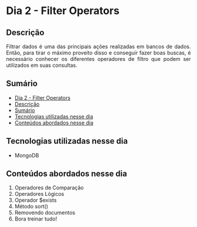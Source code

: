 # Dia 2 - Filter Operators

## Descrição
<p align="justify">
  Filtrar dados é uma das principais ações realizadas em bancos de dados. Então, para tirar o máximo proveito disso e conseguir fazer boas buscas, é necessário conhecer os diferentes operadores de filtro que podem ser utilizados em suas consultas.
</p>

## Sumário
- [Dia 2 - Filter Operators](#dia-2---filter-operators)
- [Descrição](#descrição)
- [Sumário](#sumário)
- [Tecnologias utilizadas nesse dia](#tecnologias-utilizadas-nesse-dia)
- [Conteúdos abordados nesse dia](#conteúdos-abordados-nesse-dia)

## Tecnologias utilizadas nesse dia
- MongoDB

## Conteúdos abordados nesse dia
1. Operadores de Comparação
2. Operadores Lógicos
3. Operador $exists
4. Método sort()
5. Removendo documentos
6. Bora treinar tudo!
